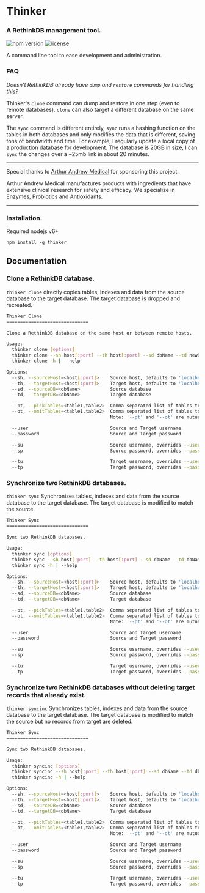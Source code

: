 # Thinker

### A RethinkDB management tool.

[![npm version](https://img.shields.io/npm/v/thinker.svg)](https://www.npmjs.com/package/thinker) [![license](https://img.shields.io/npm/l/thinker.svg)](https://github.com/internalfx/thinker/blob/master/LICENSE)

A command line tool to ease development and administration.

### FAQ

_Doesn't RethinkDB already have `dump` and `restore` commands for handling this?_

Thinker's `clone` command can dump and restore in one step (even to remote databases). `clone` can also target a different database on the same server.

The `sync` command is different entirely, `sync` runs a hashing function on the tables in both databases and only modifies the data that is different, saving tons of bandwidth and time. For example, I regularly update a local copy of a production database for development. The database is 20GB in size, I can `sync` the changes over a ~25mb link in about 20 minutes.

---

Special thanks to [Arthur Andrew Medical](http://www.arthurandrew.com/) for sponsoring this project.

Arthur Andrew Medical manufactures products with ingredients that have extensive clinical research for safety and efficacy. We specialize in Enzymes, Probiotics and Antioxidants.

---

### Installation.

Required nodejs v6+

`npm install -g thinker`

## Documentation

### Clone a RethinkDB database.

`thinker clone` directly copies tables, indexes and data from the source database to the target database. The target database is dropped and recreated.

```bash
Thinker Clone
==============================

Clone a RethinkDB database on the same host or between remote hosts.

Usage:
  thinker clone [options]
  thinker clone --sh host[:port] --th host[:port] --sd dbName --td newDbName
  thinker clone -h | --help

Options:
  --sh, --sourceHost=<host[:port]>    Source host, defaults to 'localhost:21015'
  --th, --targetHost=<host[:port]>    Target host, defaults to 'localhost:21015'
  --sd, --sourceDB=<dbName>           Source database
  --td, --targetDB=<dbName>           Target database

  --pt, --pickTables=<table1,table2>  Comma separated list of tables to copy (whitelist)
  --ot, --omitTables=<table1,table2>  Comma separated list of tables to ignore (blacklist)
                                      Note: '--pt' and '--ot' are mutually exclusive options.

  --user                              Source and Target username
  --password                          Source and Target password

  --su                                Source username, overrides --user
  --sp                                Source password, overrides --password

  --tu                                Target username, overrides --user
  --tp                                Target password, overrides --password
```

### Synchronize two RethinkDB databases.

`thinker sync` Synchronizes tables, indexes and data from the source database to the target database. The target database is modified to match the source.

```bash
Thinker Sync
==============================

Sync two RethinkDB databases.

Usage:
  thinker sync [options]
  thinker sync --sh host[:port] --th host[:port] --sd dbName --td dbName
  thinker sync -h | --help

Options:
  --sh, --sourceHost=<host[:port]>    Source host, defaults to 'localhost:21015'
  --th, --targetHost=<host[:port]>    Target host, defaults to 'localhost:21015'
  --sd, --sourceDB=<dbName>           Source database
  --td, --targetDB=<dbName>           Target database

  --pt, --pickTables=<table1,table2>  Comma separated list of tables to sync (whitelist)
  --ot, --omitTables=<table1,table2>  Comma separated list of tables to ignore (blacklist)
                                      Note: '--pt' and '--ot' are mutually exclusive options.

  --user                              Source and Target username
  --password                          Source and Target password

  --su                                Source username, overrides --user
  --sp                                Source password, overrides --password

  --tu                                Target username, overrides --user
  --tp                                Target password, overrides --password
```

### Synchronize two RethinkDB databases without deleting target records that already exist.

`thinker syncinc` Synchronizes tables, indexes and data from the source database to the target database. The target database is modified to match the source but no records from target are deleted.

```bash
Thinker Sync
==============================

Sync two RethinkDB databases.

Usage:
  thinker syncinc [options]
  thinker syncinc --sh host[:port] --th host[:port] --sd dbName --td dbName
  thinker syncinc -h | --help

Options:
  --sh, --sourceHost=<host[:port]>    Source host, defaults to 'localhost:21015'
  --th, --targetHost=<host[:port]>    Target host, defaults to 'localhost:21015'
  --sd, --sourceDB=<dbName>           Source database
  --td, --targetDB=<dbName>           Target database

  --pt, --pickTables=<table1,table2>  Comma separated list of tables to sync (whitelist)
  --ot, --omitTables=<table1,table2>  Comma separated list of tables to ignore (blacklist)
                                      Note: '--pt' and '--ot' are mutually exclusive options.

  --user                              Source and Target username
  --password                          Source and Target password

  --su                                Source username, overrides --user
  --sp                                Source password, overrides --password

  --tu                                Target username, overrides --user
  --tp                                Target password, overrides --password
```
